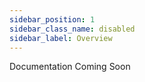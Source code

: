 ```yaml
---
sidebar_position: 1
sidebar_class_name: disabled
sidebar_label: Overview
---
```


Documentation Coming Soon